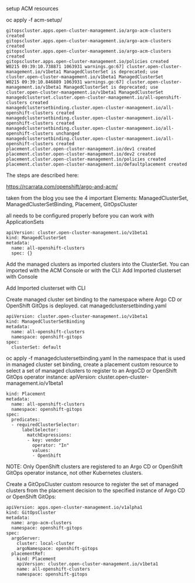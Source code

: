 setup ACM resources


oc apply -f acm-setup/
```
gitopscluster.apps.open-cluster-management.io/argo-acm-clusters created
gitopscluster.apps.open-cluster-management.io/argo-acm-clusters created
gitopscluster.apps.open-cluster-management.io/argo-acm-clusters created
gitopscluster.apps.open-cluster-management.io/policies created
W0215 09:39:10.738871 1063931 warnings.go:67] cluster.open-cluster-management.io/v1beta1 ManagedClusterSet is deprecated; use cluster.open-cluster-management.io/v1beta1 ManagedClusterSet
W0215 09:39:10.846889 1063931 warnings.go:67] cluster.open-cluster-management.io/v1beta1 ManagedClusterSet is deprecated; use cluster.open-cluster-management.io/v1beta1 ManagedClusterSet
managedclusterset.cluster.open-cluster-management.io/all-openshift-clusters created
managedclustersetbinding.cluster.open-cluster-management.io/all-openshift-clusters created
managedclustersetbinding.cluster.open-cluster-management.io/all-openshift-clusters created
managedclustersetbinding.cluster.open-cluster-management.io/all-openshift-clusters unchanged
managedclustersetbinding.cluster.open-cluster-management.io/all-openshift-clusters created
placement.cluster.open-cluster-management.io/dev1 created
placement.cluster.open-cluster-management.io/dev2 created
placement.cluster.open-cluster-management.io/policies created
placement.cluster.open-cluster-management.io/defaultplacement created
```




The steps are described here:

https://rcarrata.com/openshift/argo-and-acm/


taken from the blog you see the 4 important Elements: ManagedClusterSet, ManagedClusterSetBinding, Placement, GitOpsCluster

all needs to be configured properly before you can work with ApplicationSets


```
apiVersion: cluster.open-cluster-management.io/v1beta1
kind: ManagedClusterSet
metadata:
  name: all-openshift-clusters
  spec: {}
```

Add the managed clusters as imported clusters into the ClusterSet. You can imported with the ACM Console or with the CLI:
Add Imported clusterset with Console

Add Imported clusterset with CLI

Create managed cluster set binding to the namespace where Argo CD or OpenShift GitOps is deployed.
cat managedclustersetbinding.yaml

```
apiVersion: cluster.open-cluster-management.io/v1beta1
kind: ManagedClusterSetBinding
metadata:
  name: all-openshift-clusters
  namespace: openshift-gitops
spec:
  clusterSet: default
```

oc apply -f managedclustersetbinding.yaml
In the namespace that is used in managed cluster set binding, create a placement custom resource to select a set of managed clusters to register to an ArgoCD or OpenShift GitOps operator instance:
apiVersion: cluster.open-cluster-management.io/v1beta1

```
kind: Placement
metadata:
  name: all-openshift-clusters
  namespace: openshift-gitops
spec:
  predicates:
  - requiredClusterSelector:
      labelSelector:
        matchExpressions:
        - key: vendor
          operator: "In"
          values:
          - OpenShift
```

NOTE: Only OpenShift clusters are registered to an Argo CD or OpenShift GitOps operator instance, not other Kubernetes clusters.

Create a GitOpsCluster custom resource to register the set of managed clusters from the placement decision to the specified instance of Argo CD or OpenShift GitOps:


```
apiVersion: apps.open-cluster-management.io/v1alpha1
kind: GitOpsCluster
metadata:
  name: argo-acm-clusters
  namespace: openshift-gitops
spec:
  argoServer:
    cluster: local-cluster
    argoNamespace: openshift-gitops
  placementRef:
    kind: Placement
    apiVersion: cluster.open-cluster-management.io/v1beta1
    name: all-openshift-clusters
    namespace: openshift-gitops
```    
